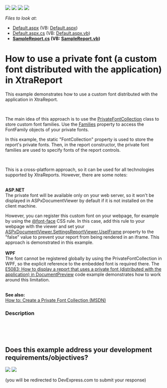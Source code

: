 <!-- default badges list -->
![](https://img.shields.io/endpoint?url=https://codecentral.devexpress.com/api/v1/VersionRange/128603777/13.2.8%2B)
[![](https://img.shields.io/badge/Open_in_DevExpress_Support_Center-FF7200?style=flat-square&logo=DevExpress&logoColor=white)](https://supportcenter.devexpress.com/ticket/details/E5198)
[![](https://img.shields.io/badge/📖_How_to_use_DevExpress_Examples-e9f6fc?style=flat-square)](https://docs.devexpress.com/GeneralInformation/403183)
[![](https://img.shields.io/badge/💬_Leave_Feedback-feecdd?style=flat-square)](#does-this-example-address-your-development-requirementsobjectives)
<!-- default badges end -->
<!-- default file list -->
*Files to look at*:

* [Default.aspx](./CS/E5198/Default.aspx) (VB: [Default.aspx](./VB/E5198/Default.aspx))
* [Default.aspx.cs](./CS/E5198/Default.aspx.cs) (VB: [Default.aspx.vb](./VB/E5198/Default.aspx.vb))
* **[SampleReport.cs](./CS/E5198/SampleReport.cs) (VB: [SampleReport.vb](./VB/E5198/SampleReport.vb))**
<!-- default file list end -->
# How to use a private font (a custom font distributed with the application) in XtraReport


<p>This example demonstrates how to use a custom font distributed with the application in XtraReport.</p>
<br />
<p>The main idea of this approach is to use the <a href="http://msdn.microsoft.com/en-us/library/system.drawing.text.privatefontcollection%28v=vs.110%29.aspx"><u>PrivateFontCollection</u></a> class to store custom font families. Use the <a href="http://msdn.microsoft.com/en-us/library/system.drawing.text.fontcollection.families%28v=vs.110%29.aspx"><u>Families</u></a> property to access the FontFamily objects of your private fonts.</p>
<p>In this example, the static "FontCollection" property is used to store the report's private fonts. Then, in the report constructor, the private font families are used to specify fonts of the report controls.</p>
<p><strong><br /> </strong></p>
<p>This is a cross-platform approach, so it can be used for all technologies supported by XtraReports. However, there are some notes:</p>
<p><strong><br /> </strong><strong>ASP.NET<br /> </strong>The private font will be available only on your web server, so it won't be displayed in ASPxDocumentViewer by default if it is not installed on the client machine.</p>
<p>However, you can register this custom font on your webpage, for example by using the <a href="http://www.w3schools.com/cssref/css3_pr_font-face_rule.asp"><u>@font-face</u></a> CSS rule. In this case, add this rule to your webpage with the viewer and set your <a href="https://documentation.devexpress.com/#XtraReports/DevExpressXtraReportsWebDocumentViewerDocumentViewerReportViewerSettings_UseIFrametopic"><u>ASPxDocumentViewer.SettingsReportViewer.UseIFrame</u></a> property to the "false" value to prevent your report from being rendered in an iframe. This approach is demonstrated in this example.<br /><br /><strong>WPF</strong><br />The font cannot be registered globally by using the PrivateFontCollection in WPF, so the explicit reference to the embedded font is required there. The <a href="https://www.devexpress.com/Support/Center/p/E5083">E5083: How to display a report that uses a private font (distributed with the application) in DocumentPreview</a> code example demonstrates how to work around this limitation.<br /><br /></p>
<p><strong>See also:</strong><br /> <a href="http://msdn.microsoft.com/en-us/library/y505zzfw%28v=vs.110%29.aspx"><u>How to: Create a Private Font Collection (MSDN)</u></a></p>


<h3>Description</h3>

<p><br />
</p>

<br/>


<!-- feedback -->
## Does this example address your development requirements/objectives?

[<img src="https://www.devexpress.com/support/examples/i/yes-button.svg"/>](https://www.devexpress.com/support/examples/survey.xml?utm_source=github&utm_campaign=reporting-web-forms-use-custom-font-distributed-with-the-application&~~~was_helpful=yes) [<img src="https://www.devexpress.com/support/examples/i/no-button.svg"/>](https://www.devexpress.com/support/examples/survey.xml?utm_source=github&utm_campaign=reporting-web-forms-use-custom-font-distributed-with-the-application&~~~was_helpful=no)

(you will be redirected to DevExpress.com to submit your response)
<!-- feedback end -->
